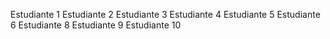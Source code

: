 Estudiante 1
Estudiante 2
Estudiante 3
Estudiante 4
Estudiante 5
Estudiante 6
Estudiante 8
Estudiante 9
Estudiante 10
